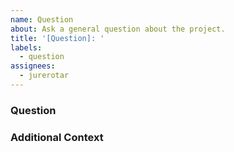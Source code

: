 ```yaml
---
name: Question
about: Ask a general question about the project.
title: '[Question]: '
labels:
  - question
assignees:
  - jurerotar
---
```


### Question

<!-- What question do you have? Be as specific as possible. -->

### Additional Context

<!-- Add any other context or details related to your question. -->
